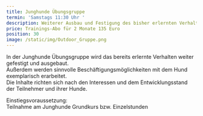 ```yaml
---
title: Junghunde Übungsgruppe
termin: 'Samstags 11:30 Uhr '
description: Weiterer Ausbau und Festigung des bisher erlernten Verhaltens.
price: Trainings-Abo für 2 Monate 135 Euro
position: 30
image: /static/img/Outdoor_Gruppe.png
---
```

In der Junghunde Übungsgruppe wird das bereits erlernte Verhalten weiter gefestigt und ausgebaut. \
Außerdem werden sinnvolle Beschäftigungsmöglichkeiten mit dem Hund exemplarisch erarbeitet. \
Die Inhalte richten sich nach den Interessen und dem Entwicklungsstand der Teilnehmer und ihrer Hunde.

Einstiegsvoraussetzung:\
Teilnahme am Junghunde Grundkurs bzw. Einzelstunden
